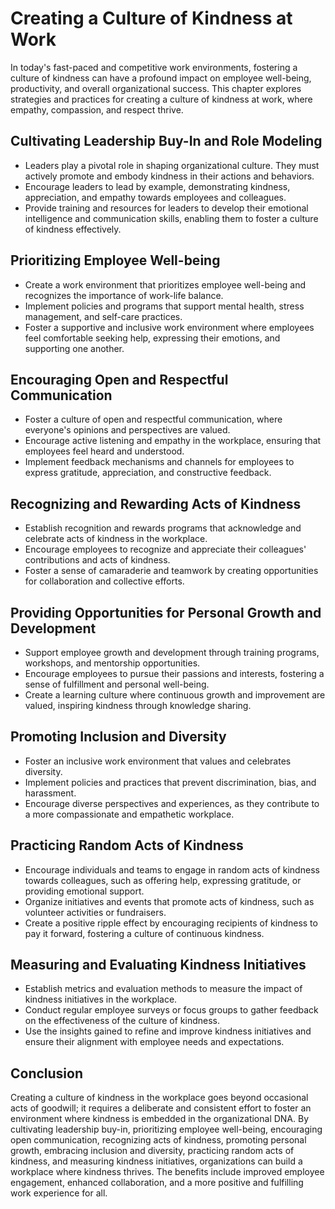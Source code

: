 Creating a Culture of Kindness at Work
=================================================

In today's fast-paced and competitive work environments, fostering a culture of kindness can have a profound impact on employee well-being, productivity, and overall organizational success. This chapter explores strategies and practices for creating a culture of kindness at work, where empathy, compassion, and respect thrive.

Cultivating Leadership Buy-In and Role Modeling
-----------------------------------------------

* Leaders play a pivotal role in shaping organizational culture. They must actively promote and embody kindness in their actions and behaviors.
* Encourage leaders to lead by example, demonstrating kindness, appreciation, and empathy towards employees and colleagues.
* Provide training and resources for leaders to develop their emotional intelligence and communication skills, enabling them to foster a culture of kindness effectively.

Prioritizing Employee Well-being
--------------------------------

* Create a work environment that prioritizes employee well-being and recognizes the importance of work-life balance.
* Implement policies and programs that support mental health, stress management, and self-care practices.
* Foster a supportive and inclusive work environment where employees feel comfortable seeking help, expressing their emotions, and supporting one another.

Encouraging Open and Respectful Communication
---------------------------------------------

* Foster a culture of open and respectful communication, where everyone's opinions and perspectives are valued.
* Encourage active listening and empathy in the workplace, ensuring that employees feel heard and understood.
* Implement feedback mechanisms and channels for employees to express gratitude, appreciation, and constructive feedback.

Recognizing and Rewarding Acts of Kindness
------------------------------------------

* Establish recognition and rewards programs that acknowledge and celebrate acts of kindness in the workplace.
* Encourage employees to recognize and appreciate their colleagues' contributions and acts of kindness.
* Foster a sense of camaraderie and teamwork by creating opportunities for collaboration and collective efforts.

Providing Opportunities for Personal Growth and Development
-----------------------------------------------------------

* Support employee growth and development through training programs, workshops, and mentorship opportunities.
* Encourage employees to pursue their passions and interests, fostering a sense of fulfillment and personal well-being.
* Create a learning culture where continuous growth and improvement are valued, inspiring kindness through knowledge sharing.

Promoting Inclusion and Diversity
---------------------------------

* Foster an inclusive work environment that values and celebrates diversity.
* Implement policies and practices that prevent discrimination, bias, and harassment.
* Encourage diverse perspectives and experiences, as they contribute to a more compassionate and empathetic workplace.

Practicing Random Acts of Kindness
----------------------------------

* Encourage individuals and teams to engage in random acts of kindness towards colleagues, such as offering help, expressing gratitude, or providing emotional support.
* Organize initiatives and events that promote acts of kindness, such as volunteer activities or fundraisers.
* Create a positive ripple effect by encouraging recipients of kindness to pay it forward, fostering a culture of continuous kindness.

Measuring and Evaluating Kindness Initiatives
---------------------------------------------

* Establish metrics and evaluation methods to measure the impact of kindness initiatives in the workplace.
* Conduct regular employee surveys or focus groups to gather feedback on the effectiveness of the culture of kindness.
* Use the insights gained to refine and improve kindness initiatives and ensure their alignment with employee needs and expectations.

Conclusion
----------

Creating a culture of kindness in the workplace goes beyond occasional acts of goodwill; it requires a deliberate and consistent effort to foster an environment where kindness is embedded in the organizational DNA. By cultivating leadership buy-in, prioritizing employee well-being, encouraging open communication, recognizing acts of kindness, promoting personal growth, embracing inclusion and diversity, practicing random acts of kindness, and measuring kindness initiatives, organizations can build a workplace where kindness thrives. The benefits include improved employee engagement, enhanced collaboration, and a more positive and fulfilling work experience for all.
